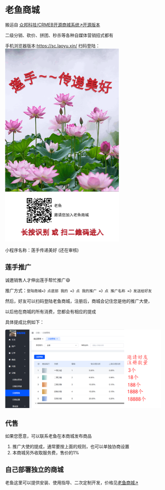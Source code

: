 # 老鱼商城
搬运自 [众邦科技/CRMEB开源商城系统↗开源版本](https://gitee.com/ZhongBangKeJi/CRMEB) 

二级分销、砍价、拼团、秒杀等各种自媒体营销招式都有

手机浏览器版本:https://sc.laoyu.xin/
扫码登陆：![alt text](img/1介绍-image-1.png)

小程序名称：莲手传递美好  (还在审核)

## 莲手推广
诚邀销售人才伸出莲手帮忙推广😄

推广方式：`登陆商城=》点底部 我的 =》点 我的推广 =》点 推广名称 =》发送给好友`

然后，好友可以扫码登陆老鱼商城，注册后，商城会记住您是他的推广大使，

以后他在商城的所有消费，您都会有相应的提成

具体提成比例如下：

![alt text](img/1介绍-image.png)

## 代售
如果您愿意，可以联系老鱼在本商城发布商品
1. 推广大使的提成，通常要按上面的规则，也可以单独协商设置
2. 本商城另外收取服务费，售价的1%


## 自己部署独立的商城
老鱼这里可以提供安装、使用指导、二次定制开发，价格见[老鱼商城↗](https://sc.laoyu.xin)

